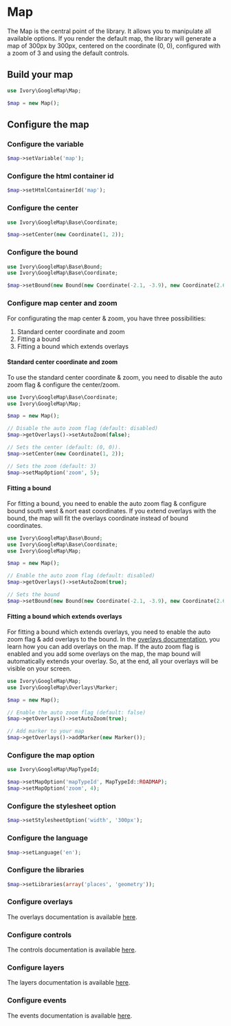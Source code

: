 # Map

The Map is the central point of the library. It allows you to manipulate all available options. If you render the
default map, the library will generate a map of 300px by 300px, centered on the coordinate (0, 0), configured with a
zoom of 3 and using the default controls.

## Build your map

``` php
use Ivory\GoogleMap\Map;

$map = new Map();
```

## Configure the map

### Configure the variable

``` php
$map->setVariable('map');
```

### Configure the html container id

``` php
$map->setHtmlContainerId('map');
```

### Configure the center

``` php
use Ivory\GoogleMap\Base\Coordinate;

$map->setCenter(new Coordinate(1, 2));
```

### Configure the bound

``` php
use Ivory\GoogleMap\Base\Bound;
use Ivory\GoogleMap\Base\Coordinate;

$map->setBound(new Bound(new Coordinate(-2.1, -3.9), new Coordinate(2.6, 1.4)));
```

### Configure map center and zoom

For configurating the map center & zoom, you have three possibilities:

 1. Standard center coordinate and zoom
 2. Fitting a bound
 3. Fitting a bound which extends overlays

#### Standard center coordinate and zoom

To use the standard center coordinate & zoom, you need to disable the auto zoom flag & configure the center/zoom.

``` php
use Ivory\GoogleMap\Base\Coordinate;
use Ivory\GoogleMap\Map;

$map = new Map();

// Disable the auto zoom flag (default: disabled)
$map->getOverlays()->setAutoZoom(false);

// Sets the center (default: (0, 0)).
$map->setCenter(new Coordinate(1, 2));

// Sets the zoom (default: 3)
$map->setMapOption('zoom', 5);
```

#### Fitting a bound

For fitting a bound, you need to enable the auto zoom flag & configure bound south west & nort east coordinates.
If you extend overlays with the bound, the map will fit the overlays coordinate instead of bound coordinates.

``` php
use Ivory\GoogleMap\Base\Bound;
use Ivory\GoogleMap\Base\Coordinate;
use Ivory\GoogleMap\Map;

$map = new Map();

// Enable the auto zoom flag (default: disabled)
$map->getOverlays()->setAutoZoom(true);

// Sets the bound
$map->setBound(new Bound(new Coordinate(-2.1, -3.9), new Coordinate(2.6, 1.4));
```

#### Fitting a bound which extends overlays

For fitting a bound which extends overlays, you need to enable the auto zoom flag & add overlays to the bound.
In the [overlays documentation](/doc/overlays/index.md), you learn how you can add overlays on the map. If the auto
zoom flag is enabled and you add some overlays on the map, the map bound will automatically extends your overlay. So,
at the end, all your overlays will be visible on your screen.

``` php
use Ivory\GoogleMap\Map;
use Ivory\GoogleMap\Overlays\Marker;

$map = new Map();

// Enable the auto zoom flag (default: false)
$map->getOverlays()->setAutoZoom(true);

// Add marker to your map
$map->getOverlays()->addMarker(new Marker());
```

### Configure the map option

``` php
use Ivory\GoogleMap\MapTypeId;

$map->setMapOption('mapTypeId', MapTypeId::ROADMAP);
$map->setMapOption('zoom', 4);
```

### Configure the stylesheet option

``` php
$map->setStylesheetOption('width', '300px');
```

### Configure the language

``` php
$map->setLanguage('en');
```

### Configure the libraries

``` php
$map->setLibraries(array('places', 'geometry'));
```

### Configure overlays

The overlays documentation is available [here](/doc/overlays/index.md).

### Configure controls

The controls documentation is available [here](/doc/controls/index.md).

### Configure layers

The layers documentation is available [here](/doc/layers/index.md).

### Configure events

The events documentation is available [here](/doc/events/index.md).
